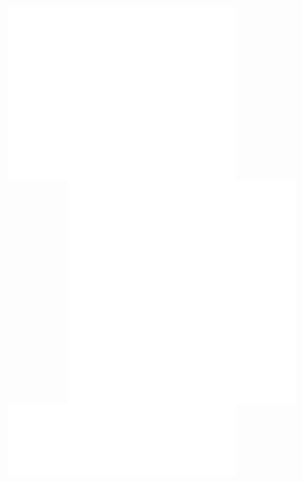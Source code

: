 <img alt="🦁" align="left" width="400px" src="https://github.com/dlion/dlion/blob/main/metrics.svg">
<img alt="🦁" align="right" width="400px" src="https://github.com/dlion/dlion/blob/main/posts.svg">
<img alt="🦁" align="right" width="400px" src="https://github.com/dlion/dlion/blob/main/calendar.svg">
<img alt="🦁" align="left" width="400px" src="https://github.com/dlion/dlion/blob/main/topics.svg">
<img alt="🦁" align="left" width="400px" src="https://github.com/dlion/dlion/blob/main/languages.svg">


